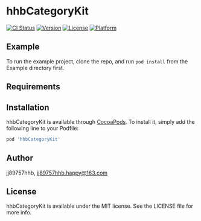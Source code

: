 # hhbCategoryKit

[![CI Status](https://img.shields.io/travis/jj89757hhb/hhbCategoryKit.svg?style=flat)](https://travis-ci.org/jj89757hhb/hhbCategoryKit)
[![Version](https://img.shields.io/cocoapods/v/hhbCategoryKit.svg?style=flat)](https://cocoapods.org/pods/hhbCategoryKit)
[![License](https://img.shields.io/cocoapods/l/hhbCategoryKit.svg?style=flat)](https://cocoapods.org/pods/hhbCategoryKit)
[![Platform](https://img.shields.io/cocoapods/p/hhbCategoryKit.svg?style=flat)](https://cocoapods.org/pods/hhbCategoryKit)

## Example

To run the example project, clone the repo, and run `pod install` from the Example directory first.

## Requirements

## Installation

hhbCategoryKit is available through [CocoaPods](https://cocoapods.org). To install
it, simply add the following line to your Podfile:

```ruby
pod 'hhbCategoryKit'
```

## Author

jj89757hhb, jj89757hhb.happy@163.com

## License

hhbCategoryKit is available under the MIT license. See the LICENSE file for more info.
